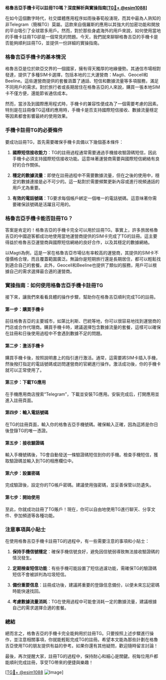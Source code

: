 **格魯吉亞手機卡可以註冊TG嗎？深度解析與實操指南[[TG💪+ @esim1088](https://t.me/s/esim1088)]**

在如今這個數字時代，社交媒體應用程序如雨後春筍般湧現，而其中最為人熟知的非Telegram（簡稱TG）莫屬。這款來自俄羅斯的應用以其強大的加密功能和開放的平台吸引了全球眾多用戶。然而，對於那些身處海外的用戶來說，如何使用當地的手機卡註冊TG卻是一個常見的問題。今天，我們就來聊聊格魯吉亞的手機卡是否能夠順利註冊TG，並提供一份詳細的實操指南。

### 格魯吉亞手機卡的基本情況

格魯吉亞是位於歐亞交界的一個國家，擁有得天獨厚的地緣優勢。其通信市場相對發達，提供了多種SIM卡選擇，包括本地的三大運營商：Magti、Geocell和Beeline。這些運營商提供的套餐涵蓋了通話、短信和數據流量等多項服務，滿足不同用戶的需求。對於旅行者或長期居住在格魯吉亞的人來說，購買一張本地SIM卡不僅方便，還能節省通信成本。

然而，當涉及到國際應用程式時，手機卡的兼容性便成為了一個需要考慮的因素。特別是在註冊像TG這樣的應用時，手機卡是否支持國際短信接收、數據流量穩定等因素都會影響最終的使用效果。

### 手機卡註冊TG的必要條件

要成功註冊TG，首先需要確保手機卡具備以下幾個基本條件：

1. **國際短信接收能力**：TG的註冊過程通常需要通過手機接收驗證碼短信，因此手機卡必須支持國際短信接收功能。這意味著運營商需要與國際短信網絡有良好的合作關係。

2. **穩定的數據流量**：即使在註冊過程中不需要數據流量，但在之後的使用中，穩定的數據連接是必不可少的。這一點對於需要頻繁更新內容或進行視頻通話的用戶尤為重要。

3. **有效的電話號碼**：TG要求每個帳戶綁定一個唯一的電話號碼。這意味著你需要確保該號碼是活躍且可用的。

### 格魯吉亞手機卡能否註冊TG？

答案是肯定的！格魯吉亞的手機卡完全可以用於註冊TG。事實上，許多旅居格魯吉亞的中國遊客都成功地使用當地運營商提供的SIM卡完成了TG的註冊。這主要得益於格魯吉亞運營商與國際短信網絡的良好合作，以及其穩定的數據網絡。

以Magti為例，這是一家在格魯吉亞市場佔有率較高的運營商，其提供的SIM卡不僅價格合理，而且覆蓋範圍廣泛。無論你是短期旅行還是長期居住，都可以輕鬆找到適合自己的套餐。此外，Geocell和Beeline也提供了類似的服務，用戶可以根據自己的需求選擇最合適的運營商。

### 實操指南：如何使用格魯吉亞手機卡註冊TG

接下來，讓我們來看看具體的操作步驟，幫助你在格魯吉亞順利完成TG的註冊。

#### 第一步：購買手機卡

前往格魯吉亞的主要城市，如第比利斯、巴統等地，你可以很容易地找到運營商的門店或合作代理商。購買手機卡時，建議選擇包含數據流量的套餐，這樣可以確保在註冊和日後使用過程中不會遇到數據不足的問題。

#### 第二步：激活手機卡

購買手機卡後，按照說明書上的指引進行激活。通常，這需要將SIM卡插入手機，然後撥打指定的電話號碼或訪問運營商的官網進行操作。激活成功後，你的手機卡就可以正常使用了。

#### 第三步：下載TG應用

在手機應用商店搜索“Telegram”，下載並安裝TG應用。安裝完成后，打開應用並進入註冊頁面。

#### 第四步：輸入電話號碼

在TG的註冊頁面，輸入你的格魯吉亞手機號碼。確保輸入正確，因為這將是你日後登錄TG的唯一憑證。

#### 第五步：接收驗證碼

輸入手機號碼後，TG會自動發送一條驗證碼短信到你的手機。檢查手機短信，獲取驗證碼並輸入到TG的相應欄位中。

#### 第六步：設置密碼

完成驗證後，設定你的TG帳戶密碼。建議使用強密碼，並妥善保管以防遺失。

#### 第七步：開始使用

至此，你就成功註冊了TG賬戶！現在，你可以自由地使用TG進行聊天、分享文件、參加頻道等各種功能。

### 注意事項與小貼士

在使用格魯吉亞手機卡註冊TG的過程中，有一些需要注意的事項和小貼士：

1. **保持手機信號穩定**：確保手機信號良好，避免因信號弱導致無法接收驗證碼的情況發生。

2. **定期檢查短信功能**：有些手機可能設置了短信過濾功能，需確保TG的驗證碼短信不會被誤判為垃圾短信。

3. **備份重要信息**：註冊成功後，建議將重要的登錄信息備份，以便未來忘記密碼時能快速找回。

4. **考慮數據流量消耗**：TG在使用過程中可能會消耗一定的數據流量，建議根據自己的需求選擇合適的套餐。

### 總結

總而言之，格魯吉亞的手機卡完全能夠用於註冊TG。只要按照上述步驟進行操作，並注意相關事項，你就能輕鬆完成TG的註冊。希望本文能為那些計劃在格魯吉亞使用TG的朋友提供有益的參考。如果你還有其他疑問，歡迎隨時留言討論！

最後，再次提醒大家，註冊TG的過程中，保持耐心和細心是關鍵。祝每位用戶都能順利完成註冊，享受TG帶來的便捷與樂趣！

[[TG💪+ @esim1088](https://t.me/s/esim1088) ![Image](https://i.postimg.cc/4NQfJmqS/Snipaste-2025-05-13-00-14-12.png)]